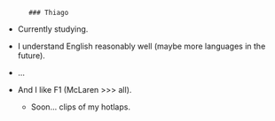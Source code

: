           ### Thiago
- Currently studying.
- I understand English reasonably well (maybe more languages ​​in the future).
- ...
  
- And I like F1 (McLaren >>> all).
  - Soon... clips of my hotlaps.
